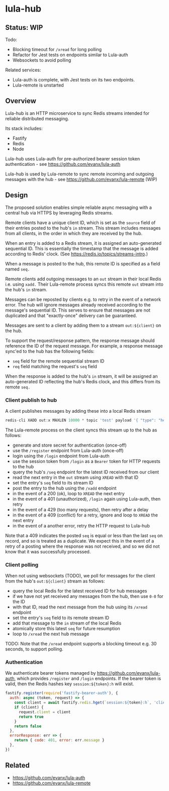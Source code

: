 # lula-hub

## Status: WIP

Todo:

- Blocking timeout for `/xread` for long polling
- Refactor for Jest tests on endpoints similar to Lula-auth
- Websockets to avoid polling

Related services:

- Lula-auth is complete, with Jest tests on its two endpoints.
- Lula-remote is unstarted

## Overview

Lula-hub is an HTTP microservice to sync Redis streams intended for reliable distributed messaging.

Its stack includes:

- Fastify
- Redis
- Node

Lula-hub uses Lula-auth for pre-authorized bearer session token authentication - see https://github.com/evanx/lula-auth

Lula-hub is used by Lula-remote to sync remote incoming and outgoing messages with the hub - see https://github.com/evanx/lula-remote (WIP)

## Design

The proposed solution enables simple reliable async messaging with a central hub via HTTPS by leveraging Redis streams.

Remote clients have a unique client ID, which is set as the `source` field of their entries posted to the hub's `in` stream.
This stream includes messages from all clients, in the order in which they are received by the hub.

When an entry is added to a Redis stream, it is assigned an auto-generated sequential ID.
This is essentially the timestamp that the message is added according to Redis' clock.
(See https://redis.io/topics/streams-intro.)

When a message is posted to the hub, this remote ID is specified as a field named `seq.`

Remote clients add outgoing messages to an `out` stream in their local Redis i.e. using `xadd.` Their Lula-remote process syncs this remote `out` stream
into the hub's `in` stream.

Messages can be reposted by clients e.g. to retry in the event of a network error. The hub will ignore messages already received
according to the message's sequential ID. This serves to ensure that messages are not duplicated
and that "exactly-once" delivery can be guaranteed.

Messages are sent to a client by adding them to a stream `out:${client}` on the hub.

To support the request/response pattern, the response message should reference the ID of the request message.
For example, a response message sync'ed to the hub has the following fields:

- `seq` field for the remote sequential stream ID
- `req` field matching the request's `seq` field

When the response is added to the hub's `in` stream, it will be assigned an auto-generated ID reflecting the hub's Redis clock,
and this differs from its remote `seq.`

### Client publish to hub

A client publishes messages by adding these into a local Redis stream

```javascript
redis-cli XADD out:x MAXLEN 10000 * topic 'test' payload '{ "type": "hello" }'
```

The Lula-remote process on the client syncs this stream up to the hub as follows:

- generate and store secret for authentication (once-off)
- use the `/register` endpoint from Lula-auth (once-off)
- login using the `/login` endpoint from Lula-auth
- use the session token from `/login` as a `Bearer` token for HTTP requests to the hub
- query the hub's `/seq` endpoint for the latest ID received from our client
- read the next entry in the `out` stream using `XREAD` with that ID
- set the entry's `seq` field to its stream ID
- post the entry to the hub using the `/xadd` endpoint
- in the event of a 200 (ok), loop to `XREAD` the next entry
- in the event of a 401 (unauthorized), `/login` again using Lula-auth, then retry
- in the event of a 429 (too many requests), then retry after a delay
- in the event of a 409 (conflict) for a retry, ignore and loop to `XREAD` the next entry
- in the event of a another error, retry the HTTP request to Lula-hub

Note that a 409 indicates the posted `seq` is equal or less than the last `seq` on record,
and so is treated as a duplicate. We expect this in the event of a retry of a
posting where the response was not received, and so we did not know that
it was successfully processed.

### Client polling

When not using websockets (TODO), we poll for messages for the client from the hub's `out:${client}` stream as follows:

- query the local Redis for the latest received ID for hub messages
- if we have not yet received any messages from the hub, then use `0-0` for the ID
- with that ID, read the next message from the hub using its `/xread` endpoint
- set the entry's `seq` field to its remote stream ID
- add that message to the `in` stream of the local Redis
- atomically store this latest `seq` for future resumption
- loop to `/xread` the next hub message

TODO: Note that the `/xread` endpoint supports a blocking timeout e.g. 30 seconds, to support polling.

### Authentication

We authenticate bearer tokens managed by https://github.com/evanx/lula-auth,
which provides `/register` and `/login` endpoints. If the bearer token is valid, then the Redis
hashes key `session:${token}:h` will exist.

```javascript
fastify.register(require('fastify-bearer-auth'), {
  auth: async (token, request) => {
    const client = await fastify.redis.hget(`session:${token}:h`, 'client')
    if (client) {
      request.client = client
      return true
    }
    return false
  },
  errorResponse: err => {
    return { code: 401, error: err.message }
  },
})
```

## Related

- https://github.com/evanx/lula-auth
- https://github.com/evanx/lula-remote
